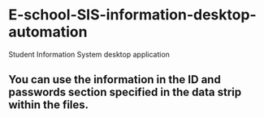 # E-school-SIS-information-desktop-automation
Student Information System desktop application
## You can use the information in the ID and passwords section specified in the data strip within the files.
